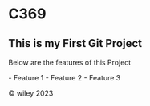 # C369

## This is my First Git Project

<p> Below are the features of this Project </p>
  - Feature 1
  - Feature 2
  - Feature 3

&copy; wiley 2023
